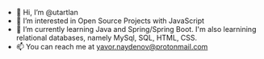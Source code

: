 - 👋 Hi, I’m @utartlan
- 👀 I’m interested in Open Source Projects with JavaScript
- 🌱 I’m currently learning Java and Spring/Spring Boot. I'm also learnining relational databases, namely MySql, SQL, HTML, CSS.
- 📫 You can reach me at yavor.naydenov@protonmail.com

<!---
- 💞️ I’m looking to collaborate on ...
utartlan/utartlan is a ✨ special ✨ repository because its `README.md` (this file) appears on your GitHub profile.
You can click the Preview link to take a look at your changes.
--->
